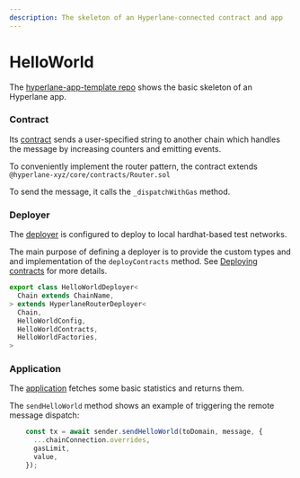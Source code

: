 ```yaml
---
description: The skeleton of an Hyperlane-connected contract and app
---
```


# HelloWorld

The [hyperlane-app-template repo](https://github.com/hyperlane-xyz/hyperlane-app-template) shows the basic skeleton of an Hyperlane app.

### Contract

Its [contract](https://github.com/hyperlane-xyz/hyperlane-app-template/blob/main/contracts/HelloWorld.sol) sends a user-specified string to another chain which handles the message by increasing counters and emitting events.&#x20;

To conveniently implement the router pattern, the contract extends `@hyperlane-xyz/core/contracts/Router.sol`

To send the message, it calls the `_dispatchWithGas` method.

### Deployer

The [deployer](https://github.com/hyperlane-xyz/hyperlane-app-template/blob/main/src/deploy/deploy.ts) is configured to deploy to local hardhat-based test networks.

The main purpose of defining a deployer is to provide the custom types and and implementation of the `deployContracts` method. See [Deploying contracts](../../resources/building-applications/nodejs-sdk/deploying-contracts.md) for more details.

```typescript
export class HelloWorldDeployer<
  Chain extends ChainName,
> extends HyperlaneRouterDeployer<
  Chain,
  HelloWorldConfig,
  HelloWorldContracts,
  HelloWorldFactories,
> 
```

### Application

The [application](https://github.com/hyperlane-xyz/hyperlane-app-template/blob/main/src/app/app.ts) fetches some basic statistics and returns them.

The `sendHelloWorld` method shows an example of triggering the remote message dispatch:

```typescript
    const tx = await sender.sendHelloWorld(toDomain, message, {
      ...chainConnection.overrides,
      gasLimit,
      value,
    });
```
